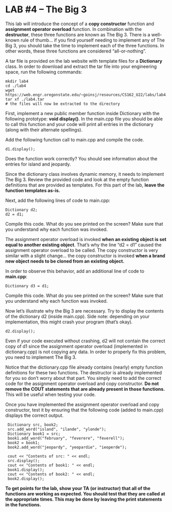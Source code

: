 # LAB #4 – The Big 3
This lab will introduce the concept of a **copy constructor** function and **assignment
operator overload** function. In combination with the **destructor**, these three functions
are known as The Big 3. There is a well-known rule of thumb… if you find yourself
needing to implement any of The Big 3, you should take the time to implement each of
the three functions. In other words, these three functions are considered “all-or-nothing”.

A tar file is provided on the lab website with template files for a **Dictionary** class. In
order to download and extract the tar file into your engineering space, run the following
commands:
```
mkdir lab4
cd ./lab4
wget https://web.engr.oregonstate.edu/~goinsj/resources/CS162_U22/labs/lab4.tar
tar xf ./lab4.tar
# the files will now be extracted to the directory
```

First, implement a new public member function inside Dictionary with the following
prototype: **void display()**. In the main.cpp file you should be able to call this function
and your code will print all entries in the dictionary (along with their alternate
spellings).

Add the following function call to main.cpp and compile the code.
```
d1.display();
```

Does the function work correctly? You should see information about the entries for
island and jeopardy.

Since the dictionary class involves dynamic memory, it needs to implement The Big
3. Review the provided code and look at the empty function definitions that are
provided as templates. For this part of the lab, **leave the function templates as-is.**

Next, add the following lines of code to main.cpp:
```
Dictionary d2;
d2 = d1;
```

Compile this code. What do you see printed on the screen? Make sure that you
understand why each function was invoked.

The assignment operator overload is invoked **when an existing object is set equal
to another existing object**. That’s why the line “d2 = d1” caused the assignment
operator overload to be called. The copy constructor is very similar with a slight
change… the copy constructor is invoked **when a brand new object needs to be
cloned from an existing object.**

In order to observe this behavior, add an additional line of code to **main.cpp**:
```
Dictionary d3 = d1;
```
Compile this code. What do you see printed on the screen? Make sure that you
understand why each function was invoked.

Now let’s illustrate why the Big 3 are necessary. Try to display the contents of the
dictionary d2 (inside main.cpp). Side note: depending on your implementation, this
might crash your program (that’s okay).
```
d2.display();
```

Even if your code executed without crashing, d2 will not contain the correct copy of
d1 since the assignment operator overload (implemented in dictionary.cpp) is not
copying any data. In order to properly fix this problem, you need to implement The
Big 3.

Notice that the dictionary.cpp file already contains (nearly) empty function definitions
for these two functions. The destructor is already implemented for you so don’t worry
about that part. You simply need to add the correct code for the assignment operator
overload and copy constructor. **Do not remove the COUT statements that are
already present in those functions.** This will be useful when testing your code.

Once you have implemented the assignment operator overload and copy
constructor, test it by ensuring that the following code (added to main.cpp) displays
the correct output.
```
 Dictionary src, book2;
 src.add_word("island", "ilande", "ylonde");
 Dictionary book1 = src;
 book1.add_word("february", "feverere", "feverell");
 book2 = book1;
 book2.add_word("jeopardy", "yeopardie", "ieoperde");
 
 cout << "Contents of src: " << endl;
 src.display();
 cout << "Contents of book1: " << endl;
 book1.display();
 cout << "Contents of book2: " << endl;
 book2.display();
```
**To get points for the lab, show your TA (or instructor) that all of the functions are
working as expected. You should test that they are called at the appropriate
times. This may be done by leaving the print statements in the functions.**
